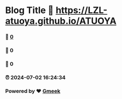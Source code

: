 # Blog Title :link: https://LZL-atuoya.github.io/ATUOYA 
### :page_facing_up: [0](https://LZL-atuoya.github.io/ATUOYA/tag.html) 
### :speech_balloon: 0 
### :hibiscus: 0 
### :alarm_clock: 2024-07-02 16:24:34 
### Powered by :heart: [Gmeek](https://github.com/Meekdai/Gmeek)
